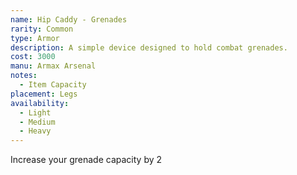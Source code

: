 ```yaml
---
name: Hip Caddy - Grenades
rarity: Common
type: Armor
description: A simple device designed to hold combat grenades.
cost: 3000
manu: Armax Arsenal
notes:
  - Item Capacity
placement: Legs
availability:
  - Light
  - Medium
  - Heavy
---
```

Increase your grenade capacity by 2
